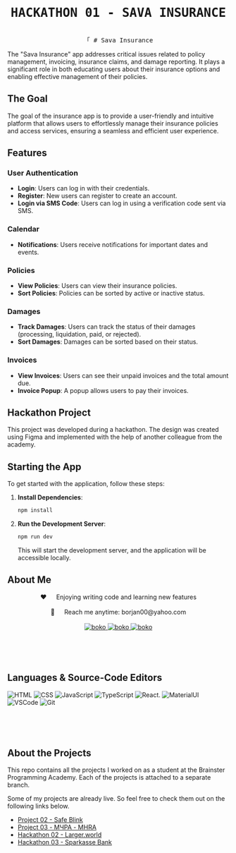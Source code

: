 <h1 align="center">
    <samp>HACKATHON 01 - SAVA INSURANCE</samp>
</h1>

<p align="center"> 
  <samp>
    <br>
    「 # Sava Insurance

The "Sava Insurance" app addresses critical issues related to policy management, invoicing, insurance claims, and damage reporting. It plays a significant role in both educating users about their insurance options and enabling effective management of their policies.

## The Goal

The goal of the insurance app is to provide a user-friendly and intuitive platform that allows users to effortlessly manage their insurance policies and access services, ensuring a seamless and efficient user experience.

## Features

### User Authentication

- **Login**: Users can log in with their credentials.
- **Register**: New users can register to create an account.
- **Login via SMS Code**: Users can log in using a verification code sent via SMS.

### Calendar

- **Notifications**: Users receive notifications for important dates and events.

### Policies

- **View Policies**: Users can view their insurance policies.
- **Sort Policies**: Policies can be sorted by active or inactive status.

### Damages

- **Track Damages**: Users can track the status of their damages (processing, liquidation, paid, or rejected).
- **Sort Damages**: Damages can be sorted based on their status.

### Invoices

- **View Invoices**: Users can see their unpaid invoices and the total amount due.
- **Invoice Popup**: A popup allows users to pay their invoices.

## Hackathon Project

This project was developed during a hackathon. The design was created using Figma and implemented with the help of another colleague from the academy.

## Starting the App

To get started with the application, follow these steps:

1. **Install Dependencies**:
   ```bash
   npm install
   ```
2. **Run the Development Server**:
   ```bash
   npm run dev
   ```
   This will start the development server, and the application will be accessible locally.

## About Me

<p align="center">
 ❤️ &emsp; Enjoying writing code and learning new features<br/><br/>
 📧 &emsp; Reach me anytime: borjan00@yahoo.com<br/><br/>

<a href="https://www.linkedin.com/in/bokonastovski/" target="_blank">
  <img src="https://img.shields.io/badge/LinkedIn-0077B5?style=for-the-badge&logo=linkedin&logoColor=white" alt="boko"/>
 </a>
 <a href="https://www.instagram.com/__boko__/" target="_blank">
  <img src="https://img.shields.io/badge/Instagram-fe4164?style=for-the-badge&logo=instagram&logoColor=white" alt="boko" />
 </a>
 <a href="https://www.facebook.com/boko.nastovski/" target="_blank">
  <img src="https://img.shields.io/badge/Facebook-20BEFF?&style=for-the-badge&logo=facebook&logoColor=white" alt="boko"  />
  </a>

</p>

<br/>
<br/>
<br/>

## Languages & Source-Code Editors

![HTML](https://img.shields.io/badge/HTML5-E34F26?style=for-the-badge&logo=html5&logoColor=white)
![CSS](https://img.shields.io/badge/CSS3-1572B6?style=for-the-badge&logo=css3&logoColor=white)
![JavaScript](https://img.shields.io/badge/Javascript-F0DB4F?style=for-the-badge&labelColor=black&logo=javascript&logoColor=F0DB4F)
![TypeScript](https://img.shields.io/badge/TypeScript-007ACC?style=for-the-badge&logo=typescript&logoColor=white)
![React](https://img.shields.io/badge/React-20232A?style=for-the-badge&logo=react&logoColor=61DAFB).
![MaterialUI](https://img.shields.io/badge/Material--UI-0081CB?style=for-the-badge&logo=material-ui&logoColor=white)
![VSCode](https://img.shields.io/badge/Visual_Studio-0078d7?style=for-the-badge&logo=visual%20studio&logoColor=white)
![Git](https://img.shields.io/badge/Git-F05032?style=for-the-badge&logo=git&logoColor=white)

<br/>
<br/>
<br/>

## About the Projects

This repo contains all the projects I worked on as a student at the Brainster Programming Academy. Each of the projects is attached to a separate branch.

Some of my projects are already live. So feel free to check them out on the following links below.

- [Project 02 - Safe Blink](https://github.com/bokonastovski/Projects/tree/Project02-SafeBlink)
- [Project 03 - МЧРА - MHRA](https://github.com/bokonastovski/Projects/tree/Project03-MHRA)
- [Hackathon 02 - Larger.world](https://github.com/bokonastovski/Projects/tree/Hackathon02-Larger.world)
- [Hackathon 03 - Sparkasse Bank](https://github.com/bokonastovski/Projects/tree/Hackathon03-SparkasseBank)
